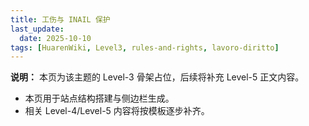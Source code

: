 ```yaml
---
title: 工伤与 INAIL 保护
last_update:
  date: 2025-10-10
tags: [HuarenWiki, Level3, rules-and-rights, lavoro-diritto]
---
```

**说明：** 本页为该主题的 Level-3 骨架占位，后续将补充 Level-5 正文内容。

- 本页用于站点结构搭建与侧边栏生成。
- 相关 Level-4/Level-5 内容将按模板逐步补齐。
